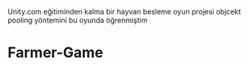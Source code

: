 Unity.com eğitiminden kalma bir hayvan besleme oyun projesi 
objcekt pooling yöntemini bu oyunda öğrenmiştim
# Farmer-Game
